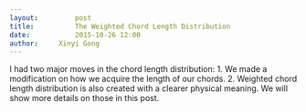 ```yaml
---
layout:     	post
title:      	The Weighted Chord Length Distribution
date:       	2015-10-26 12:00
author:     Xinyi Gong
---
```

I had two major moves in the chord length distribution: 1. We made a modification on how we acquire the length of our chords. 2. Weighted chord length distribution is also created with a clearer physical meaning. We will show more details on those in this post.